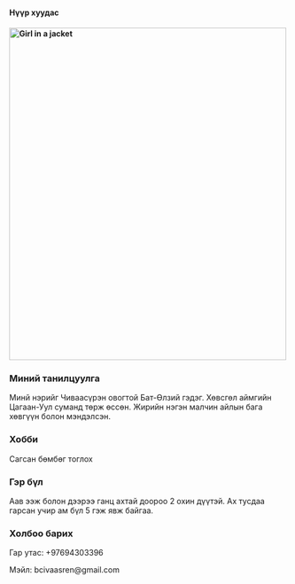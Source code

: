 <!DOCTYPE html>
<html>
<head>
    <meta charset="utf-8">
    <title></title>
</head>
<body>
    <h4>Нүүр хуудас</h4>
    <h4><img src="img_girl.jpg" alt="Girl in a jacket" width="500" height="600"></h4>
    <h3>Миний танилцуулга</h3>
    <p>Минй нэрийг Чиваасүрэн овогтой Бат-Өлзий гэдэг. 
    Хөвсгөл аймгийн Цагаан-Уул суманд төрж өссөн.
    Жирийн нэгэн малчин айлын бага хөвгүүн болон мэндэлсэн.</p>
    <h3>Хобби</h3>
    <p>Сагсан бөмбөг тоглох</p>
    <h3>Гэр бүл</h3>
    <p>Аав ээж болон дээрээ ганц ахтай доороо 2 охин дүүтэй. 
    Ах тусдаа гарсан учир ам бүл 5 гэж явж байгаа.</p>
    <h3>Холбоо барих</h3>
    <p>Гар утас: +97694303396</p>
    <p>Мэйл: bcivaasren@gmail.com</p>
</body>
</html>
